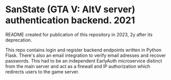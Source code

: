 # SanState (GTA V: AltV server) authentication backend. 2021

README created for publication of this repository in 2023, 2y after its deprecation.

This repo contains login and register backend endpoints written in Python Flask. There's also an email integration to verify email adresses and recover passwords. This had to be an independent EarlyAuth microservice distinct from the main server and act as a firewall and IP authorization which redirects users to the game server.